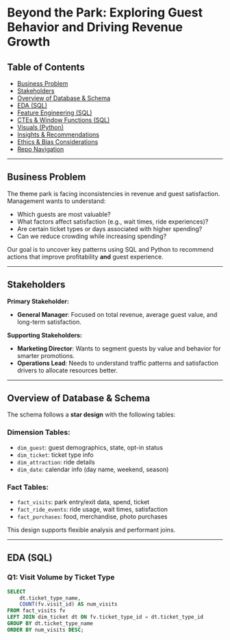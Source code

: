 # Beyond the Park: Exploring Guest Behavior and Driving Revenue Growth

## Table of Contents
- [Business Problem](#business-problem)
- [Stakeholders](#stakeholders)
- [Overview of Database & Schema](#overview-of-database--schema)
- [EDA (SQL)](#eda-sql)
- [Feature Engineering (SQL)](#feature-engineering-sql)
- [CTEs & Window Functions (SQL)](#ctes--window-functions-sql)
- [Visuals (Python)](#visuals-python)
- [Insights & Recommendations](#insights--recommendations)
- [Ethics & Bias Considerations](#ethics--bias-considerations)
- [Repo Navigation](#repo-navigation)

---

## Business Problem

The theme park is facing inconsistencies in revenue and guest satisfaction. Management wants to understand:
- Which guests are most valuable?
- What factors affect satisfaction (e.g., wait times, ride experiences)?
- Are certain ticket types or days associated with higher spending?
- Can we reduce crowding while increasing spending?

Our goal is to uncover key patterns using SQL and Python to recommend actions that improve profitability **and** guest experience.

---

## Stakeholders

**Primary Stakeholder:**
- **General Manager**: Focused on total revenue, average guest value, and long-term satisfaction.

**Supporting Stakeholders:**
- **Marketing Director**: Wants to segment guests by value and behavior for smarter promotions.
- **Operations Lead**: Needs to understand traffic patterns and satisfaction drivers to allocate resources better.

---

## Overview of Database & Schema

The schema follows a **star design** with the following tables:

### Dimension Tables:
- `dim_guest`: guest demographics, state, opt-in status
- `dim_ticket`: ticket type info
- `dim_attraction`: ride details
- `dim_date`: calendar info (day name, weekend, season)

### Fact Tables:
- `fact_visits`: park entry/exit data, spend, ticket
- `fact_ride_events`: ride usage, wait times, satisfaction
- `fact_purchases`: food, merchandise, photo purchases

This design supports flexible analysis and performant joins.

---

## EDA (SQL)

### Q1: Visit Volume by Ticket Type
```sql
SELECT 
    dt.ticket_type_name, 
    COUNT(fv.visit_id) AS num_visits
FROM fact_visits fv
LEFT JOIN dim_ticket dt ON fv.ticket_type_id = dt.ticket_type_id
GROUP BY dt.ticket_type_name
ORDER BY num_visits DESC;
